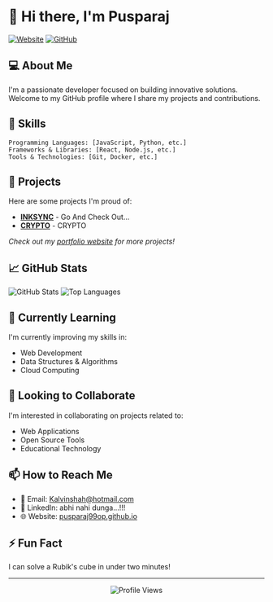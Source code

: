 # 👋 Hi there, I'm Pusparaj

[![Website](https://img.shields.io/badge/Website-pusparaj99op.github.io-blue?style=flat-square&logo=google-chrome)](https://pusparaj99op.github.io/)
[![GitHub](https://img.shields.io/badge/GitHub-Pusparaj99op-lightgrey?style=flat-square&logo=github)](https://github.com/Pusparaj99op)

## 💻 About Me

I'm a passionate developer focused on building innovative solutions. Welcome to my GitHub profile where I share my projects and contributions.

## 🚀 Skills

```
Programming Languages: [JavaScript, Python, etc.]
Frameworks & Libraries: [React, Node.js, etc.]
Tools & Technologies: [Git, Docker, etc.]
```

## 🔭 Projects

Here are some projects I'm proud of:

- **[INKSYNC]([project-link](https://github.com/Pusparaj99op/InkSync.git))** - Go And Check Out...
- **[CRYPTO]([project-link](https://github.com/Pusparaj99op/CRYPTO))** - CRYPTO


*Check out my [portfolio website](https://pusparaj99op.github.io/) for more projects!*

## 📈 GitHub Stats

![GitHub Stats](https://github-readme-stats.vercel.app/api?username=Pusparaj99op&show_icons=true&theme=radical)
![Top Languages](https://github-readme-stats.vercel.app/api/top-langs/?username=Pusparaj99op&layout=compact&theme=radical)

## 🌱 Currently Learning

I'm currently improving my skills in:
- Web Development
- Data Structures & Algorithms
- Cloud Computing

## 💞️ Looking to Collaborate

I'm interested in collaborating on projects related to:
- Web Applications
- Open Source Tools
- Educational Technology

## 📫 How to Reach Me

- 📧 Email: Kalvinshah@hotmail.com
- 💼 LinkedIn: abhi nahi dunga...!!!
- 🌐 Website: [pusparaj99op.github.io](https://pusparaj99op.github.io/)

## ⚡ Fun Fact

I can solve a Rubik's cube in under two minutes!

---

<p align="center">
  <img src="https://komarev.com/ghpvc/?username=Pusparaj99op&color=green" alt="Profile Views">
</p>
